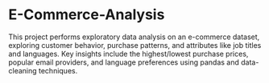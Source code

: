 # E-Commerce-Analysis
This project performs exploratory data analysis on an e-commerce dataset, exploring customer behavior, purchase patterns, and attributes like job titles and languages. Key insights include the highest/lowest purchase prices, popular email providers, and language preferences using pandas and data-cleaning techniques.

